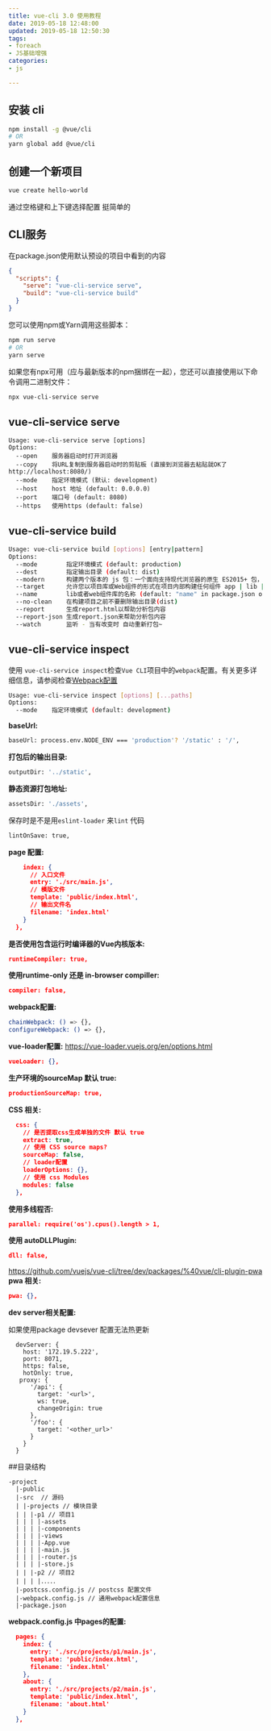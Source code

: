 ```yaml
---
title: vue-cli 3.0 使用教程
date: 2019-05-18 12:48:00
updated: 2019-05-18 12:50:30
tags: 
- foreach
- JS基础增强
categories: 
- js

---
```

## 安装 cli
```bash
npm install -g @vue/cli
# OR
yarn global add @vue/cli
```
## 创建一个新项目
```bash
vue create hello-world
```
<!--more-->
通过空格键和上下键选择配置 挺简单的
## CLI服务
在package.json使用默认预设的项目中看到的内容
```json
{
  "scripts": {
    "serve": "vue-cli-service serve",
    "build": "vue-cli-service build"
  }
}
```
您可以使用npm或Yarn调用这些脚本：
```bash
npm run serve
# OR
yarn serve
```
如果您有npx可用（应与最新版本的npm捆绑在一起），您还可以直接使用以下命令调用二进制文件：
```bash
npx vue-cli-service serve
```
## vue-cli-service serve
```
Usage: vue-cli-service serve [options]
Options:
  --open    服务器启动时打开浏览器
  --copy    将URL复制到服务器启动时的剪贴板 (直接到浏览器去粘贴就OK了 http://localhost:8080/)
  --mode    指定环境模式 (默认: development)
  --host    host 地址 (default: 0.0.0.0)
  --port    端口号 (default: 8080)
  --https   使用https (default: false)
```
## vue-cli-service build
```bash
Usage: vue-cli-service build [options] [entry|pattern]
Options:
  --mode        指定环境模式 (default: production)
  --dest        指定输出目录 (default: dist)
  --modern      构建两个版本的 js 包：一个面向支持现代浏览器的原生 ES2015+ 包，以及一个针对其他旧浏览器的包。
  --target      允许您以项目库或Web组件的形式在项目内部构建任何组件 app | lib | wc | wc-async (default: app) ???
  --name        lib或者web组件库的名称 (default: "name" in package.json or entry filename)
  --no-clean    在构建项目之前不要删除输出目录(dist)
  --report      生成report.html以帮助分析包内容
  --report-json 生成report.json来帮助分析包内容
  --watch       监听 - 当有改变时 自动重新打包~
```
## vue-cli-service inspect
使用 `vue-cli-service inspect`检查`Vue CLI`项目中的`webpack`配置。有关更多详细信息，请参阅检查[Webpack配置](https://cli.vuejs.org/guide/webpack.html#inspecting-the-project-s-webpack-config)
```bash
Usage: vue-cli-service inspect [options] [...paths]
Options:
  --mode    指定环境模式 (default: development)
```

**baseUrl:**
```bash
baseUrl: process.env.NODE_ENV === 'production'? '/static' : '/',
```

**打包后的输出目录:**
```bash
outputDir: '../static',
```
**静态资源打包地址:**
```bash
assetsDir: './assets',
```
保存时是不是用`eslint-loader` 来`lint` 代码
```bash
lintOnSave: true,
```
**page 配置:**
```json
    index: {
      // 入口文件
      entry: './src/main.js',
      // 模版文件
      template: 'public/index.html',
      // 输出文件名
      filename: 'index.html'
    }
  },
```

**是否使用包含运行时编译器的Vue内核版本:**
```json
runtimeCompiler: true,
```
**使用runtime-only 还是 in-browser compiller:**
```json
compiler: false,
```

**webpack配置:**
```bash
chainWebpack: () => {},
configureWebpack: () => {},
```
**vue-loader配置:**
https://vue-loader.vuejs.org/en/options.html
```json
vueLoader: {},
```

**生产环境的sourceMap 默认 true:**
```json
productionSourceMap: true,
```
**CSS 相关:**
```json
  css: {
    // 是否提取css生成单独的文件 默认 true
    extract: true,
    // 使用 CSS source maps?
    sourceMap: false,
    // loader配置
    loaderOptions: {},
    // 使用 css Modules
    modules: false
  },
```

**使用多线程否:**
```json
parallel: require('os').cpus().length > 1,
```

**使用 autoDLLPlugin:**
```json
dll: false,

```
https://github.com/vuejs/vue-cli/tree/dev/packages/%40vue/cli-plugin-pwa
**pwa 相关:**
```json
pwa: {},
```
**dev server相关配置:**

如果使用package devsever 配置无法热更新
```
  devServer: {
    host: '172.19.5.222',
    port: 8071,
    https: false,
    hotOnly: true,
   proxy: {
      '/api': {
        target: '<url>',
        ws: true,
        changeOrigin: true
      },
      '/foo': {
        target: '<other_url>'
      }
    }
  }
```

##目录结构
```
-project
  |-public 
  |-src  // 源码
  | |-projects // 模块目录
  | | |-p1 // 项目1
  | | | |-assets
  | | | |-components
  | | | |-views
  | | | |-App.vue
  | | | |-main.js
  | | | |-router.js
  | | | |-store.js
  | | |-p2 // 项目2
  | | | |．．．．．
  |-postcss.config.js // postcss 配置文件
  |-webpack.config.js // 通用webpack配置信息
  |-package.json
```

**webpack.config.js 中pages的配置:**
```json
  pages: {
    index: {
      entry: './src/projects/p1/main.js',
      template: 'public/index.html',
      filename: 'index.html'
    },
    about: {
      entry: './src/projects/p2/main.js',
      template: 'public/index.html',
      filename: 'about.html'
    }
  },
```